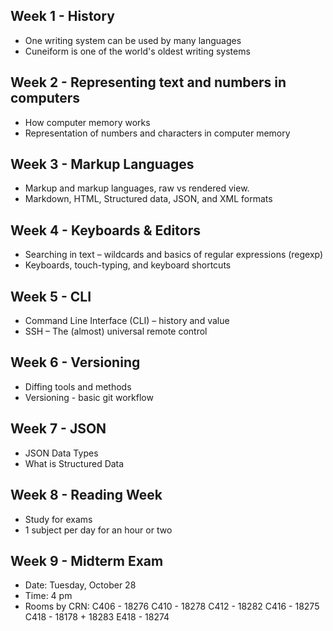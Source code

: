 ## Week 1 - History
- One writing system can be used by many languages
- Cuneiform is one of the world's oldest writing systems
## Week 2 - Representing text and numbers in computers
- How computer memory works
- Representation of numbers and characters in computer memory
## Week 3 - Markup Languages
- Markup and markup languages, raw vs rendered view.
- Markdown, HTML, Structured data, JSON, and XML formats
## Week 4 - Keyboards & Editors
- Searching in text – wildcards and basics of regular expressions (regexp)
- Keyboards, touch-typing, and keyboard shortcuts
## Week 5 - CLI
- Command Line Interface (CLI) – history and value
- SSH – The (almost) universal remote control
## Week 6 - Versioning
- Diffing tools and methods
- Versioning - basic git workflow
## Week 7 - JSON 
- JSON Data Types
- What is Structured Data
## Week 8 - Reading Week
- Study for exams
- 1 subject per day for an hour or two
## Week 9 - Midterm Exam
- Date: Tuesday, October 28
- Time: 4 pm
- Rooms by CRN:
 C406 - 18276
 C410 - 18278
 C412 - 18282 
 C416 - 18275
 C418 - 18178 + 18283
 E418 - 18274


